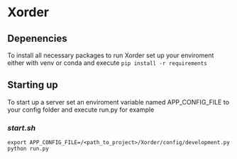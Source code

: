 # Xorder

## Depenencies
To install all necessary packages to run Xorder set up your enviroment either with venv or conda and execute `pip install -r requirements`

## Starting up
To start up a server set an enviroment variable named APP_CONFIG_FILE to your config folder and execute run.py for example
### *start.sh*
    export APP_CONFIG_FILE=/<path_to_project>/Xorder/config/development.py
    python run.py